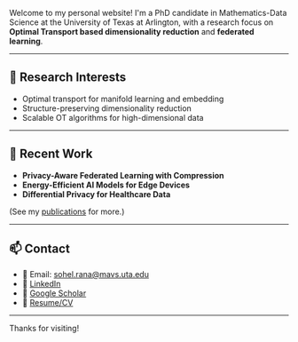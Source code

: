 
Welcome to my personal website! I'm a PhD candidate in Mathematics-Data Science at the University of Texas at Arlington, with a research focus on **Optimal Transport based dimensionality reduction** and **federated learning**.

---

## 🔬 Research Interests

- Optimal transport for manifold learning and embedding
- Structure-preserving dimensionality reduction  
- Scalable OT algorithms for high-dimensional data  
  

---

## 📄 Recent Work

- **Privacy-Aware Federated Learning with Compression**
- **Energy-Efficient AI Models for Edge Devices**
- **Differential Privacy for Healthcare Data**

(See my [publications](https://scholar.google.com) for more.)

---

## 📫 Contact

- 📧 Email: [sohel.rana@mavs.uta.edu](mailto:sohel.rana@mavs.uta.edu)  
- 💼 [LinkedIn]([https://www.linkedin.com/in/muhammad-sohel-rana-302a321b7/])  
- 🧠 [Google Scholar](https://scholar.google.com/citations?user=yourID)  
- 📁 [Resume/CV](./cv.pdf)  

---

Thanks for visiting!

